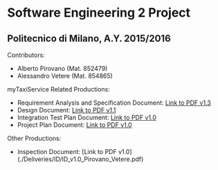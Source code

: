 # Software Engineering 2 Project
## Politecnico di Milano, A.Y. 2015/2016

Contributors:
 - Alberto Pirovano (Mat. 852479)
 - Alessandro Vetere (Mat. 854865)

myTaxiService Related Productions:
 - Requirement Analysis and Specification Document: [Link to PDF v1.3](./Deliveries/RASD/myTaxiService_RASD_v1.3_Pirovano_Vetere.pdf)
 - Design Document: [Link to PDF v1.1](./Deliveries/DD/myTaxiService_DD_v1.1_Pirovano_Vetere.pdf)
 - Integration Test Plan Document: [Link to PDF v1.0](./Deliveries/ITPD/myTaxiService_ITPD_v1.0_Pirovano_Vetere.pdf)
 - Project Plan Document: [Link to PDF v1.0](./Deliveries/ITPD/myTaxiService_PPD_v1.0_Pirovano_Vetere.pdf)
 
Other Productions:
 - Inspection Document: [Link to PDF v1.0] (./Deliveries/ID/ID_v1.0_Pirovano_Vetere.pdf)
